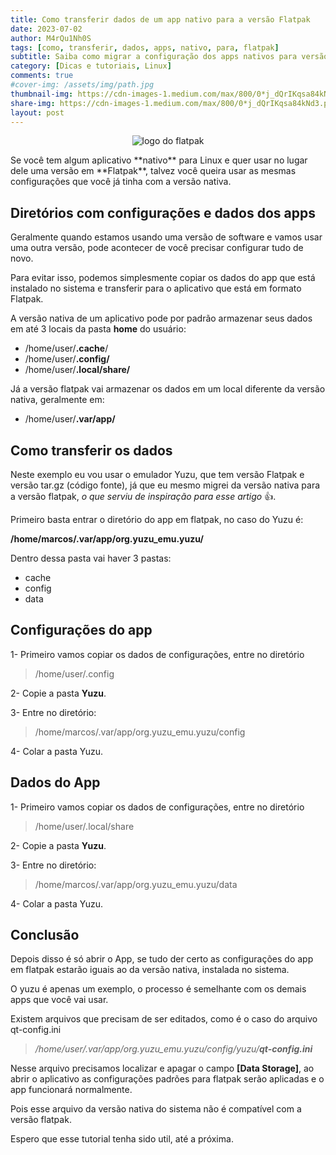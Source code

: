 ```yaml
---
title: Como transferir dados de um app nativo para a versão Flatpak
date: 2023-07-02
author: M4rQu1Nh0S
tags: [como, transferir, dados, apps, nativo, para, flatpak]
subtitle: Saiba como migrar a configuração dos apps nativos para versão flatpak
category: [Dicas e tutoriais, Linux]
comments: true
#cover-img: /assets/img/path.jpg
thumbnail-img: https://cdn-images-1.medium.com/max/800/0*j_dQrIKqsa84kNd3.png
share-img: https://cdn-images-1.medium.com/max/800/0*j_dQrIKqsa84kNd3.png
layout: post
---
```


<p align='center'><img alt='logo do flatpak' src="https://cdn-images-1.medium.com/max/800/0*j_dQrIKqsa84kNd3.png"/></p>
Se você tem algum aplicativo **nativo** para Linux e quer usar no lugar dele uma versão em **Flatpak**, talvez você queira usar as mesmas configurações que você já tinha com a versão nativa.

## Diretórios com configurações e dados dos apps
Geralmente quando estamos usando uma versão de software e vamos usar uma outra versão, pode acontecer de você precisar configurar tudo de novo.

Para evitar isso, podemos simplesmente copiar os dados do app que está instalado no sistema e transferir para o aplicativo que está em formato Flatpak.

A versão nativa de um aplicativo pode por padrão armazenar seus dados em até 3 locais da pasta **home** do usuário:

- /home/user/**.cache**/
- /home/user/**.config/**
- /home/user/**.local/share/**

Já a versão flatpak vai armazenar os dados em um local diferente da versão nativa, geralmente em:

- /home/user/**.var/app/**

## Como transferir os dados
Neste exemplo eu vou usar o emulador Yuzu, que tem versão Flatpak e versão tar.gz (código fonte), já que eu mesmo migrei da versão nativa para a versão flatpak, _o que serviu de inspiração para esse artigo_ 👍.

Primeiro basta entrar o diretório do app em flatpak, no caso do Yuzu é:

**/home/marcos/.var/app/org.yuzu_emu.yuzu/**

Dentro dessa pasta vai haver 3 pastas:

- cache
- config
- data

## Configurações do app
1- Primeiro vamos copiar os dados de configurações, entre no diretório

> /home/user/.config

2- Copie a pasta **Yuzu**.

3- Entre no diretório:

> /home/marcos/.var/app/org.yuzu_emu.yuzu/config

4- Colar a pasta Yuzu.

## Dados do App
1- Primeiro vamos copiar os dados de configurações, entre no diretório

> /home/user/.local/share

2- Copie a pasta **Yuzu**.

3- Entre no diretório:

> /home/marcos/.var/app/org.yuzu_emu.yuzu/data

4- Colar a pasta Yuzu.

## Conclusão
Depois disso é só abrir o App, se tudo der certo as configurações do app em flatpak estarão iguais ao da versão nativa, instalada no sistema.

O yuzu é apenas um exemplo, o processo é semelhante com os demais apps que você vai usar.

Existem arquivos que precisam de ser editados, como é o caso do arquivo qt-config.ini

> _/home/user/.var/app/org.yuzu_emu.yuzu/config/yuzu/_**_qt-config.ini_**

Nesse arquivo precisamos localizar e apagar o campo **[Data Storage]**, ao abrir o aplicativo as configurações padrões para flatpak serão aplicadas e o app funcionará normalmente.

Pois esse arquivo da versão nativa do sistema não é compatível com a versão flatpak.

Espero que esse tutorial tenha sido util, até a próxima.
